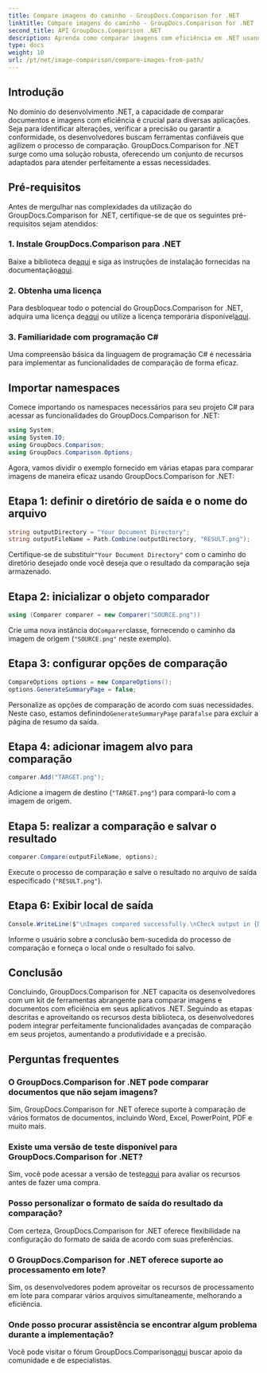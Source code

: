 ```yaml
---
title: Compare imagens do caminho - GroupDocs.Comparison for .NET
linktitle: Compare imagens do caminho - GroupDocs.Comparison for .NET
second_title: API GroupDocs.Comparison .NET
description: Aprenda como comparar imagens com eficiência em .NET usando a biblioteca GroupDocs.Comparison. Siga o guia passo a passo para uma integração perfeita.
type: docs
weight: 10
url: /pt/net/image-comparison/compare-images-from-path/
---
```

## Introdução
No domínio do desenvolvimento .NET, a capacidade de comparar documentos e imagens com eficiência é crucial para diversas aplicações. Seja para identificar alterações, verificar a precisão ou garantir a conformidade, os desenvolvedores buscam ferramentas confiáveis que agilizem o processo de comparação. GroupDocs.Comparison for .NET surge como uma solução robusta, oferecendo um conjunto de recursos adaptados para atender perfeitamente a essas necessidades.
## Pré-requisitos
Antes de mergulhar nas complexidades da utilização do GroupDocs.Comparison for .NET, certifique-se de que os seguintes pré-requisitos sejam atendidos:
### 1. Instale GroupDocs.Comparison para .NET
 Baixe a biblioteca de[aqui](https://releases.groupdocs.com/comparison/net/) e siga as instruções de instalação fornecidas na documentação[aqui](https://reference.groupdocs.com/comparison/net/).
### 2. Obtenha uma licença
 Para desbloquear todo o potencial do GroupDocs.Comparison for .NET, adquira uma licença de[aqui](https://purchase.groupdocs.com/buy) ou utilize a licença temporária disponível[aqui](https://purchase.groupdocs.com/temporary-license/).
### 3. Familiaridade com programação C#
Uma compreensão básica da linguagem de programação C# é necessária para implementar as funcionalidades de comparação de forma eficaz.

## Importar namespaces
Comece importando os namespaces necessários para seu projeto C# para acessar as funcionalidades do GroupDocs.Comparison for .NET:
```csharp
using System;
using System.IO;
using GroupDocs.Comparison;
using GroupDocs.Comparison.Options;
```

Agora, vamos dividir o exemplo fornecido em várias etapas para comparar imagens de maneira eficaz usando GroupDocs.Comparison for .NET:
## Etapa 1: definir o diretório de saída e o nome do arquivo
```csharp
string outputDirectory = "Your Document Directory";
string outputFileName = Path.Combine(outputDirectory, "RESULT.png");
```
 Certifique-se de substituir`"Your Document Directory"` com o caminho do diretório desejado onde você deseja que o resultado da comparação seja armazenado.
## Etapa 2: inicializar o objeto comparador
```csharp
using (Comparer comparer = new Comparer("SOURCE.png"))
```
 Crie uma nova instância do`Comparer`classe, fornecendo o caminho da imagem de origem (`"SOURCE.png"` neste exemplo).
## Etapa 3: configurar opções de comparação
```csharp
CompareOptions options = new CompareOptions();
options.GenerateSummaryPage = false;
```
 Personalize as opções de comparação de acordo com suas necessidades. Neste caso, estamos definindo`GenerateSummaryPage` para`false` para excluir a página de resumo da saída.
## Etapa 4: adicionar imagem alvo para comparação
```csharp
comparer.Add("TARGET.png");
```
Adicione a imagem de destino (`"TARGET.png"`) para compará-lo com a imagem de origem.
## Etapa 5: realizar a comparação e salvar o resultado
```csharp
comparer.Compare(outputFileName, options);
```
Execute o processo de comparação e salve o resultado no arquivo de saída especificado (`"RESULT.png"`).
## Etapa 6: Exibir local de saída
```csharp
Console.WriteLine($"\nImages compared successfully.\nCheck output in {Directory.GetCurrentDirectory()}.");
```
Informe o usuário sobre a conclusão bem-sucedida do processo de comparação e forneça o local onde o resultado foi salvo.

## Conclusão
Concluindo, GroupDocs.Comparison for .NET capacita os desenvolvedores com um kit de ferramentas abrangente para comparar imagens e documentos com eficiência em seus aplicativos .NET. Seguindo as etapas descritas e aproveitando os recursos desta biblioteca, os desenvolvedores podem integrar perfeitamente funcionalidades avançadas de comparação em seus projetos, aumentando a produtividade e a precisão.
## Perguntas frequentes
### O GroupDocs.Comparison for .NET pode comparar documentos que não sejam imagens?
Sim, GroupDocs.Comparison for .NET oferece suporte à comparação de vários formatos de documentos, incluindo Word, Excel, PowerPoint, PDF e muito mais.
### Existe uma versão de teste disponível para GroupDocs.Comparison for .NET?
 Sim, você pode acessar a versão de teste[aqui](https://releases.groupdocs.com/) para avaliar os recursos antes de fazer uma compra.
### Posso personalizar o formato de saída do resultado da comparação?
Com certeza, GroupDocs.Comparison for .NET oferece flexibilidade na configuração do formato de saída de acordo com suas preferências.
### O GroupDocs.Comparison for .NET oferece suporte ao processamento em lote?
Sim, os desenvolvedores podem aproveitar os recursos de processamento em lote para comparar vários arquivos simultaneamente, melhorando a eficiência.
### Onde posso procurar assistência se encontrar algum problema durante a implementação?
 Você pode visitar o fórum GroupDocs.Comparison[aqui](https://forum.groupdocs.com/c/comparison/12) buscar apoio da comunidade e de especialistas.